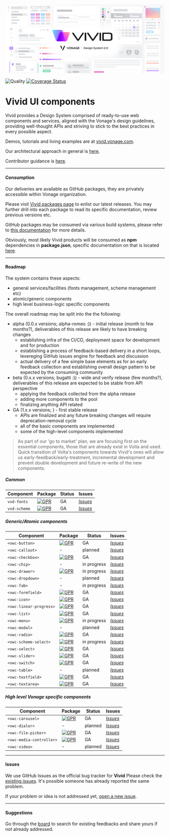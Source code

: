 <p align="center">
  <img src="./assets/images/vivid-hero.png"></img>
</p>

![Quality](https://github.com/Vonage/vivid/workflows/Compile%20&%20Test/badge.svg)
[![Coverage Status](https://coveralls.io/repos/github/Vonage/vivid/badge.svg?t=v9CrbP)](https://coveralls.io/github/Vonage/vivid)


# Vivid UI components

Vivid provides a Design System comprised of ready-to-use web components and services, aligned with the Vonage's design guidelines, providing well-thought APIs and striving to stick to the best practices in every possible aspect.

Demos, tutorials and living examples are at [vivid.vonage.com](https://vivid.vonage.com).

Our architectural approach in general is [here](./docs/architecture.md).

Contributor guidance is [here](./docs/contributing.md).

---

#### Consumption

Our deliveries are available as GitHub packages, they are privately accessible within Vonage organization.

Please visit [Vivid packages page](https://github.com/Vonage/vivid/packages) to enlist our latest releases. You may further drill into each package to read its specific documentation, review previous versions etc.

GitHub packages may be consumed via various build systems, please refer to [this documentation](https://help.github.com/en/packages/using-github-packages-with-your-projects-ecosystem) for more details.

Obviously, most likely Vivid products will be consumed as **npm** dependencies in **package.json**, specific documentation on that is located [here](https://help.github.com/en/packages/using-github-packages-with-your-projects-ecosystem/configuring-npm-for-use-with-github-packages#installing-a-package).

---

#### Roadmap

The system contains these aspects:
- general services/facilities (fonts management, scheme management etc)
- atomic/generic components
- high level business-logic specific components

The overall roadmap may be split into the the following:
* alpha (0.0.x versions; alpha-romeo :)) - initial release (month to few months?), deliverables of this release are likely to have breaking changes
	* establishing infra of the CI/CD, deployment space for development and for production
	* establishing a process of feedback-based delivery in a short loops, levereging GitHub issues engine for feedback and discussion
	* actual delivery of a few simple base elements as for an early feedback collection and establishing overall design pattern to be expected by the consuming community
* beta (0.x.x versions; bugatti :)) - wide and verify release (few months?), deliverables of this release are expected to be stable from API perspective
	* applying the feedback collected from the alpha release
	* adding more components to the pool
	* finalizing anything API related
* GA (1.x.x versions; ) - first stable release
	* APIs are finalized and any future breaking changes will require deprecation-removal cycle
	* all of the basic components are implemented
	* some of the high-level components implemented

> As part of our 'go to market' plan, we are focusing first on the essential components, those that are already exist in Volta and used. Quick transition of Volta's components towards Vivid's ones will allow us early-feedback/early-treatment, incremental development and prevent double development and future re-write of the new components.

##### Common

| Component | Package | Status | Issues |
|--|--|--|--|
| `vvd-fonts` | [![GPR](https://img.shields.io/static/v1?label=GPR&message=0.15.2&color=green&logo=github)](https://github.com/Vonage/vivid/packages/235315) | GA | [*Issues*](https://github.com/Vonage/vivid/issues?q=is%3Aissue+is%3Aopen+font+fonts) |
| `vvd-scheme` | [![GPR](https://img.shields.io/static/v1?label=GPR&message=0.15.2&color=green&logo=github)](https://github.com/Vonage/vivid/packages/235300) | GA | [*Issues*](https://github.com/Vonage/vivid/issues?q=is%3Aissue+is%3Aopen+scheme+schema+theme) |


##### Generic/Atomic components

| Component | Package | Status | Issues |
|--|--|--|--|
| `<vwc-button>` | [![GPR](https://img.shields.io/static/v1?label=GPR&message=0.15.2&color=green&logo=github)](https://github.com/Vonage/vivid/packages/165931) | GA | [*Issues*](https://github.com/Vonage/vivid/issues?q=is%3Aissue+is%3Aopen+button) |
| `<vwc-callout>` | - | planned | [*Issues*](https://github.com/Vonage/vivid/issues?q=is%3Aissue+is%3Aopen+callout) |
| `<vwc-checkbox>` | [![GPR](https://img.shields.io/static/v1?label=GPR&message=0.15.2&color=green&logo=github)](https://github.com/Vonage/vivid/packages/235311) | GA | [*Issues*](https://github.com/Vonage/vivid/issues?q=is%3Aissue+is%3Aopen+checkbox) |
| `<vwc-chip>` | - | in progress | [*Issues*](https://github.com/Vonage/vivid/issues?q=is%3Aissue+is%3Aopen+chip+chips) |
| `<vwc-drawer>` | [![GPR](https://img.shields.io/static/v1?label=GPR&message=0.15.2&color=green&logo=github)](https://github.com/Vonage/vivid/packages/235307) | in progress | [*Issues*](https://github.com/Vonage/vivid/issues?q=is%3Aissue+is%3Aopen+drawer) |
| `<vwc-dropdown>` | - | planned | [*Issues*](https://github.com/Vonage/vivid/issues?q=is%3Aissue+is%3Aopen+dropdown) |
| `<vwc-fab>` | - | in progress | [*Issues*](https://github.com/Vonage/vivid/issues?q=is%3Aissue+is%3Aopen+fab) |
| `<vwc-formfield>` | [![GPR](https://img.shields.io/static/v1?label=GPR&message=0.15.2&color=green&logo=github)](https://github.com/Vonage/vivid/packages/235309) | GA | [*Issues*](https://github.com/Vonage/vivid/issues?q=is%3Aissue+is%3Aopen+formfield) |
| `<vwc-icon>` | [![GPR](https://img.shields.io/static/v1?label=GPR&message=0.15.2&color=green&logo=github)](https://github.com/Vonage/vivid/packages/235306) | GA | [*Issues*](https://github.com/Vonage/vivid/issues?q=is%3Aissue+is%3Aopen+icon) |
| `<vwc-linear-progress>` | [![GPR](https://img.shields.io/static/v1?label=GPR&message=0.0.12-alpha.0&color=green&logo=github)](https://github.com/Vonage/vivid/packages/267584) | GA | [*Issues*](https://github.com/Vonage/vivid/issues?q=is%3Aissue+is%3Aopen+linear+progress) |
| `<vwc-list>` | [![GPR](https://img.shields.io/static/v1?label=GPR&message=0.15.2&color=green&logo=github)](https://github.com/Vonage/vivid/packages/235303) | GA | [*Issues*](https://github.com/Vonage/vivid/issues?q=is%3Aissue+is%3Aopen+list) |
| `<vwc-menu>` | [![GPR](https://img.shields.io/static/v1?label=GPR&message=0.15.2&color=green&logo=github)](https://github.com/Vonage/vivid/packages/235299) | in progress | [*Issues*](https://github.com/Vonage/vivid/issues?q=is%3Aissue+is%3Aopen+menu) |
| `<vwc-modal>` | - | planned | [*Issues*](https://github.com/Vonage/vivid/issues?q=is%3Aissue+is%3Aopen+modal) |
| `<vwc-radio>` | [![GPR](https://img.shields.io/static/v1?label=GPR&message=0.15.2&color=green&logo=github)](https://github.com/Vonage/vivid/packages/282592) | GA | [*Issues*](https://github.com/Vonage/vivid/issues?q=is%3Aissue+is%3Aopen+radio) |
| `<vwc-scheme-select>` | [![GPR](https://img.shields.io/static/v1?label=GPR&message=0.15.2&color=green&logo=github)](https://github.com/Vonage/vivid/packages/235304) | in progress | [*Issues*](https://github.com/Vonage/vivid/issues?q=is%3Aissue+is%3Aopen+scheme+schema+theme+select) |
| `<vwc-select>` | [![GPR](https://img.shields.io/static/v1?label=GPR&message=0.15.2&color=green&logo=github)](https://github.com/Vonage/vivid/packages/235301) | GA | [*Issues*](https://github.com/Vonage/vivid/issues?q=is%3Aissue+is%3Aopen+select) |
| `<vwc-slider>` | [![GPR](https://img.shields.io/static/v1?label=GPR&message=0.15.2&color=green&logo=github)](https://github.com/Vonage/vivid/packages/251037) | GA | [*Issues*](https://github.com/Vonage/vivid/issues?q=is%3Aissue+is%3Aopen+slider) |
| `<vwc-switch>` | [![GPR](https://img.shields.io/static/v1?label=GPR&message=0.15.2&color=green&logo=github)](https://github.com/Vonage/vivid/packages/235302) | GA | [*Issues*](https://github.com/Vonage/vivid/issues?q=is%3Aissue+is%3Aopen+switch) |
| `<vwc-table>` | - | planned | [*Issues*](https://github.com/Vonage/vivid/issues?q=is%3Aissue+is%3Aopen+table) |
| `<vwc-textfield>` | [![GPR](https://img.shields.io/static/v1?label=GPR&message=0.15.2&color=green&logo=github)](https://github.com/Vonage/vivid/packages/166369) | GA | [*Issues*](https://github.com/Vonage/vivid/issues?q=is%3Aissue+is%3Aopen+textfield) |
| `<vwc-textarea>` | [![GPR](https://img.shields.io/static/v1?label=GPR&message=0.15.2&color=green&logo=github)](https://github.com/Vonage/vivid/packages/235308) | GA | [*Issues*](https://github.com/Vonage/vivid/issues?q=is%3Aissue+is%3Aopen+textarea) |


##### High level Vonage specific components

| Component | Package | Status | Issues |
|--|--|--|--|
| `<vwc-carousel>` | [![GPR](https://img.shields.io/static/v1?label=GPR&message=0.15.2&color=green&logo=github)](https://github.com/Vonage/vivid/packages/299747) | GA | [*Issues*](https://github.com/Vonage/vivid/issues?q=is%3Aissue+is%3Aopen+carousel) |
| `<vwc-dialer>` | - | planned | [*Issues*](https://github.com/Vonage/vivid/issues?q=is%3Aissue+is%3Aopen+dialer) |
| `<vwc-file-picker>` | [![GPR](https://img.shields.io/static/v1?label=GPR&message=0.15.2&color=green&logo=github)](https://github.com/Vonage/vivid/packages/235308) | GA | [*Issues*](https://github.com/Vonage/vivid/issues?q=is%3Aissue+is%3Aopen+file+picker+filepicker) |
| `<vwc-media-controller>` | [![GPR](https://img.shields.io/static/v1?label=GPR&message=0.15.2&color=green&logo=github)](https://github.com/Vonage/vivid/packages/381994) | GA | [*Issues*](https://github.com/Vonage/vivid/issues?q=is%3Aissue+is%3Aopen+media+controller) |
| `<vwc-video>` | - | planned | [*Issues*](https://github.com/Vonage/vivid/issues?q=is%3Aissue+is%3Aopen+video+player+videoplayer) |

---

#### Issues

We use GitHub Issues as the official bug tracker for **Vivid** Please check the [existing issues](https://github.com/vonage/vivid/issues). It's possible someone has already reported the same problem.

If your problem or idea is not addressed yet, [open a new issue](https://github.com/vonage/vivid/issues/new).

---

#### Suggestions

Go through the [board](https://github.com/vonage/vivid/projects/1) to search for existing feedbacks and share yours if not already addressed.
